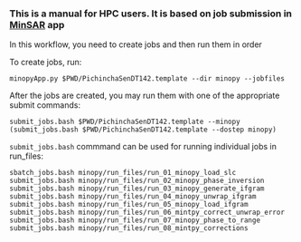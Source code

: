 ### This is a manual for HPC users. It is based on job submission in [MinSAR](https://github.com/geodesymiami/rsmas_insar) app

In this workflow, you need to create jobs and then run them in order

To create jobs, run:
```
minopyApp.py $PWD/PichinchaSenDT142.template --dir minopy --jobfiles
```
After the jobs are created, you may run them with one of the appropriate submit commands:
```
submit_jobs.bash $PWD/PichinchaSenDT142.template --minopy
(submit_jobs.bash $PWD/PichinchaSenDT142.template --dostep minopy)
```
`submit_jobs.bash` commmand can be used for running individual jobs in run_files:

```
sbatch_jobs.bash minopy/run_files/run_01_minopy_load_slc 
submit_jobs.bash minopy/run_files/run_02_minopy_phase_inversion
submit_jobs.bash minopy/run_files/run_03_minopy_generate_ifgram
submit_jobs.bash minopy/run_files/run_04_minopy_unwrap_ifgram
submit_jobs.bash minopy/run_files/run_05_minopy_load_ifgram
submit_jobs.bash minopy/run_files/run_06_mintpy_correct_unwrap_error 
submit_jobs.bash minopy/run_files/run_07_minopy_phase_to_range
submit_jobs.bash minopy/run_files/run_08_mintpy_corrections
```
